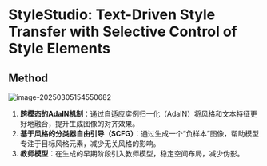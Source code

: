 # StyleStudio: Text-Driven Style Transfer with Selective Control of Style Elements

## Method

![image-20250305154550682](https://blog-pic-thorin.oss-cn-hangzhou.aliyuncs.com/image-20250305154550682.png)

1. **跨模态的AdaIN机制**：通过自适应实例归一化（AdaIN）将风格和文本特征更好地融合，提升生成图像的对齐效果。
2. **基于风格的分类器自由引导（SCFG）**：通过生成一个“负样本”图像，帮助模型专注于目标风格元素，减少无关风格的影响。
3. **教师模型**：在生成的早期阶段引入教师模型，稳定空间布局，减少伪影。